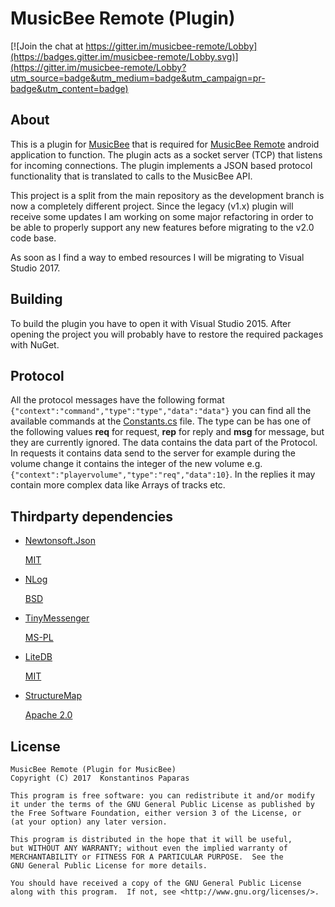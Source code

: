 MusicBee Remote (Plugin)
====================

[![Join the chat at https://gitter.im/musicbee-remote/Lobby](https://badges.gitter.im/musicbee-remote/Lobby.svg)](https://gitter.im/musicbee-remote/Lobby?utm_source=badge&utm_medium=badge&utm_campaign=pr-badge&utm_content=badge)



About
-------
This is a plugin for [MusicBee](http://getmusicbee.com/) that is required for [MusicBee Remote](https://github.com/kelsos/mbrc) android application to function. The plugin acts as a socket server (TCP) that listens for incoming connections. The plugin implements a JSON based protocol functionality that is translated to calls to the MusicBee API.

This project is a split from the main repository as the development branch is now a completely different project.
Since the legacy (v1.x) plugin will receive some updates I am working on some major refactoring in order to be able to properly support
any new features before migrating to the v2.0 code base.

As soon as I find a way to embed resources I will be migrating to Visual Studio 2017. 

Building
-------
To build the plugin you have to open it with Visual Studio 2015. 
After opening the project you will probably have to restore the required packages with NuGet.

Protocol
-------
All the protocol messages have the following format ``{"context":"command","type":"type","data":"data"}`` you can find all the available commands at the [Constants.cs](https://github.com/kelsos/mbrc-plugin/blob/development/AndroidRemote/Networking/Constants.cs) file. The type can be has one of the following values **req** for request, **rep** for reply and **msg** for message, but they are currently ignored. The data contains the data part of the Protocol. In requests it contains data send to the server for example during the volume change it contains the integer of the new volume e.g. `` {"context":"playervolume","type":"req","data":10}``. In the replies it may contain more complex data like Arrays of tracks etc.

Thirdparty dependencies
-------


*   [Newtonsoft.Json](https://github.com/JamesNK/Newtonsoft.Json)
    
    [MIT](https://github.com/JamesNK/Newtonsoft.Json/blob/master/LICENSE.md)

*   [NLog](https://github.com/NLog/NLog)

    [BSD](https://github.com/NLog/NLog/blob/master/LICENSE.txt)

*   [TinyMessenger](https://github.com/grumpydev/TinyMessenger)

    [MS-PL](https://github.com/grumpydev/TinyMessenger/blob/master/licence.txt)

*   [LiteDB](https://github.com/mbdavid/LiteDB)

    [MIT](https://github.com/mbdavid/LiteDB/blob/master/LICENSE)

*   [StructureMap](https://github.com/structuremap/structuremap/)

    [Apache 2.0](https://github.com/structuremap/structuremap/blob/master/LICENSE.TXT)

License
------

    MusicBee Remote (Plugin for MusicBee)
    Copyright (C) 2017  Konstantinos Paparas

    This program is free software: you can redistribute it and/or modify
    it under the terms of the GNU General Public License as published by
    the Free Software Foundation, either version 3 of the License, or
    (at your option) any later version.

    This program is distributed in the hope that it will be useful,
    but WITHOUT ANY WARRANTY; without even the implied warranty of
    MERCHANTABILITY or FITNESS FOR A PARTICULAR PURPOSE.  See the
    GNU General Public License for more details.

    You should have received a copy of the GNU General Public License
    along with this program.  If not, see <http://www.gnu.org/licenses/>.
